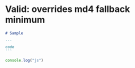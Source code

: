 # Valid: overrides md4 fallback minimum

````md
# Sample
````

````md
```
code
```
````

```js
console.log("js")
```
